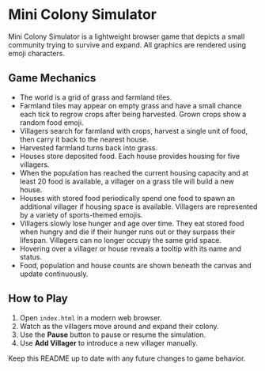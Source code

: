 # Mini Colony Simulator

Mini Colony Simulator is a lightweight browser game that depicts a small community trying to survive and expand. All graphics are rendered using emoji characters.

## Game Mechanics

- The world is a grid of grass and farmland tiles.
- Farmland tiles may appear on empty grass and have a small chance each tick to regrow crops after being harvested. Grown crops show a random food emoji.
- Villagers search for farmland with crops, harvest a single unit of food, then carry it back to the nearest house.
- Harvested farmland turns back into grass.
- Houses store deposited food. Each house provides housing for five villagers.
- When the population has reached the current housing capacity and at least 20 food is available, a villager on a grass tile will build a new house.
- Houses with stored food periodically spend one food to spawn an additional villager if housing space is available. Villagers are represented by a variety of sports-themed emojis.
- Villagers slowly lose hunger and age over time. They eat stored food when hungry and die if their hunger runs out or they surpass their lifespan. Villagers can no longer occupy the same grid space.
- Hovering over a villager or house reveals a tooltip with its name and status.
- Food, population and house counts are shown beneath the canvas and update continuously.

## How to Play

1. Open `index.html` in a modern web browser.
2. Watch as the villagers move around and expand their colony.
3. Use the **Pause** button to pause or resume the simulation.
4. Use **Add Villager** to introduce a new villager manually.

Keep this README up to date with any future changes to game behavior.
